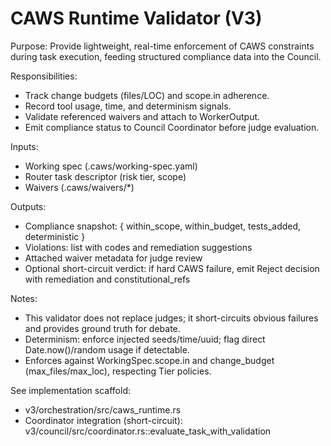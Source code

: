 # CAWS Runtime Validator (V3)

Purpose: Provide lightweight, real-time enforcement of CAWS constraints during task execution, feeding structured compliance data into the Council.

Responsibilities:
- Track change budgets (files/LOC) and scope.in adherence.
- Record tool usage, time, and determinism signals.
- Validate referenced waivers and attach to WorkerOutput.
- Emit compliance status to Council Coordinator before judge evaluation.

Inputs:
- Working spec (.caws/working-spec.yaml)
- Router task descriptor (risk tier, scope)
- Waivers (.caws/waivers/*)

Outputs:
- Compliance snapshot: { within_scope, within_budget, tests_added, deterministic }
- Violations: list with codes and remediation suggestions
- Attached waiver metadata for judge review
 - Optional short-circuit verdict: if hard CAWS failure, emit Reject decision with remediation and constitutional_refs

Notes:
- This validator does not replace judges; it short-circuits obvious failures and provides ground truth for debate.
- Determinism: enforce injected seeds/time/uuid; flag direct Date.now()/random usage if detectable.
 - Enforces against WorkingSpec.scope.in and change_budget (max_files/max_loc), respecting Tier policies.

See implementation scaffold:
- v3/orchestration/src/caws_runtime.rs
 - Coordinator integration (short-circuit): v3/council/src/coordinator.rs::evaluate_task_with_validation
